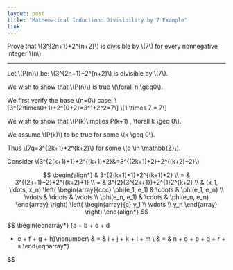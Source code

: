 ```yaml
---
layout: post
title: "Mathematical Induction: Divisibility by 7 Example"
link:
---
```


Prove that \\(3^{2n+1}+2^{n+2}\\) is divisible by \\(7\\) for every nonnegative integer \\(n\\).

<hr>

Let \\(P(n)\\) be: \\(3^{2n+1}+2^{n+2}\\) is divisible by \\(7\\).

We wish to show that \\(P(n)\\) is true \\(\forall n \geq0\\).

We first verify the base \\(n=0\\) case:
\\[3^{2\times0+1}+2^{0+2}=3^1+2^2=7\\]
\\[1 \times 7 = 7\\]

We wish to show that \\(P(k)\implies P(k+1) \, \forall k \geq 0\\).

We assume \\(P(k)\\) to be true for some \\(k \geq 0\\).

Thus \\(7q=3^{2k+1}+2^{k+2}\\) for some \\(q \in \mathbb{Z}\\).

Consider \\(3^{2(k+1)+1}+2^{(k+1)+2}&=3^{(2k+1)+2}+2^{(k+2)+2}\\)

$$
\begin{align*}
& 3^{2(k+1)+1}+2^{(k+1)+2} \\
= & 3^{(2k+1)+2}+2^{(k+2)+1} \\
= & 3^{2}(3^{2k+1})+2^{1}2^{k+2} \\
& (x_1, \ldots, x_n) \left( \begin{array}{ccc}
  \phi(e_1, e_1) & \cdots & \phi(e_1, e_n) \\
  \vdots & \ddots & \vdots \\
  \phi(e_n, e_1) & \cdots & \phi(e_n, e_n)
  \end{array} \right)
  \left( \begin{array}{c}
    y_1 \\
    \vdots \\
    y_n
    \end{array} \right)
    \end{align*}
$$

$$
\begin{eqnarray*}
{a + b + c + d
  + e + f + g + h}\nonumber\\
  & = & i + j + k + l + m
  \\
  & = & n + o + p + q + r + s
  \end{eqnarray*}

$$
